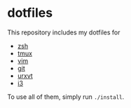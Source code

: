 # dotfiles

This repository includes my dotfiles for
* [zsh](.zshrc)
* [tmux](.tmux.conf)
* [vim](.vimrc)
* [git](.gitconfig)
* [urxvt](.Xresources)
* [i3](i3/config)

To use all of them, simply run `./install`.
